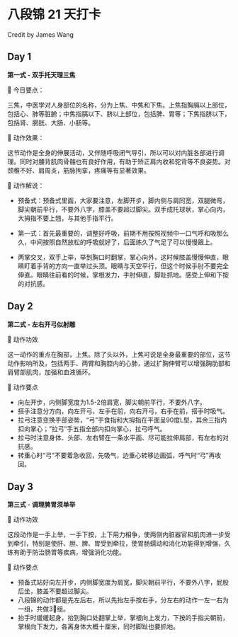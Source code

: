 # 八段锦 21 天打卡

Credit by James Wang



## Day 1

**第一式 - 双手托天理三焦**

🌟 今日要点：

三焦，中医学对人身部位的名称，分为上焦、中焦和下焦。上焦指胸膈以上部位，包括心、肺等脏腑；中焦指膈以下、脐以上部位，包括脾、胃等；下焦指脐以下，包括肾、膀胱、大肠、小肠等。

🌟 动作效果：

这节动作是全身的伸展活动，又伴随呼吸闭气导引，所以可以对内脏各部进行调理。同时对腰背肌肉骨骼也有良好作用，有助于矫正肩内收和驼背等不良姿势。对颈椎不好、肩周炎，筋脉拘挛，疼痛等有显著效果。

🌟 动作解说：

- 预备式：预备式里面，大家要注意，左脚开步，脚内侧与肩同宽，双腿微弯，脚尖朝前平行，不要外八字，膝盖不要超过脚尖。双手成托球状，掌心向内，大拇指不要上翘，与其他手指平行。

- 第一式：首先最重要的，调整好呼吸，前期不用按照视频中一口气呼和吸那么久，中间按照自然放松的呼吸就好了，后面练久了气足了可以慢慢跟上。

- 两掌交叉，双手上举，举到胸口时翻掌，掌心向外，这时候膝盖慢慢伸直，眼睛盯着手背的方向一直举过头顶。眼睛与天空平行，但这个时候手肘不要完全伸直。眼睛往前看的时候，掌根发力，手肘伸直，脚趾抓地。感受上伸和下按的对抗感。

## Day 2

**第二式 - 左右开弓似射雕**

🌟 动作功效

这一动作的重点在胸部，上焦。除了头以外，上焦可说是全身最重要的部位，这节动作影响所及，包括两手、两臂和胸腔内的心肺，通过扩胸伸臂可以增强胸肋部和肩臂部肌肉，加强和血液循环。

🌟 动作要点

- 向左开步，内侧脚宽度为1.5-2倍肩宽，脚尖朝前平行，不要外八字。
- 搭手注意分方向，向左开弓，左手在前，向右开弓，右手在前，搭手时吸气。
- 拉弓注意变换手部姿势，“弓”手食指和大拇指在平面呈90度L型，其余三指内扣向掌心；“拉弓”手五指全部内扣向掌心，拉弓呼气。
- 拉弓时注意身体、头部、左右臂在一条水平面、尽可能拉伸肩部，有左右的对抗感。
- 转重心时“弓”不要着急收回，先吸气，边重心转移边画弧，呼气时“弓”再收回。

## Day 3

**第三式 - 调理脾胃须单举**

🌟 动作功效

这段动作是一手上举，一手下按，上下用力相争，使两侧内脏器官和肌肉进一步受到牵引，特别是使肝、胆、脾、胃受到牵拉，使胃肠蠕动和消化功能得到增强，久练有助于防治肠胃等疾病，增强消化功能。

🌟 动作要点

- 预备式站好向左开步，内侧脚宽度为肩宽，脚尖朝前平行，不要外八字，屁股后坐，膝盖不要超过脚尖。
- 八段锦的动作都是先左后右，所以先抬左手按右手，分左右的动作一左一右为一组，共做3⃣️组。
- 抬手时缓缓起身，抬到胸口处翻掌上举，掌根向上发力，下按的手指尖朝前，掌根向下发力，各离身体大概十厘米，同时脚趾也要抓地。
